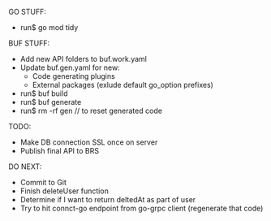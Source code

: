 GO STUFF:
- run$ go mod tidy

BUF STUFF:
- Add new API folders to buf.work.yaml
- Update buf.gen.yaml for new:
  - Code generating plugins
  - External packages (exlude default go_option prefixes)
- run$ buf build
- run$ buf generate
- run$ rm -rf gen // to reset generated code

TODO:
- Make DB connection SSL once on server
- Publish final API to BRS

DO NEXT:
- Commit to Git
- Finish deleteUser function
- Determine if I want to return deltedAt as part of user
- Try to hit connct-go endpoint from go-grpc client (regenerate that code)